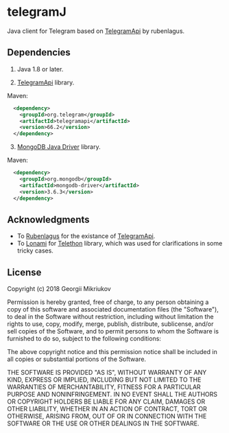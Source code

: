 # telegramJ

Java client for Telegram based on [TelegramApi](https://github.com/rubenlagus/TelegramApi) by rubenlagus.

## Dependencies

1. Java 1.8 or later.

2. [TelegramApi](https://github.com/rubenlagus/TelegramApi) library.

Maven:
```xml
  <dependency>
    <groupId>org.telegram</groupId>
    <artifactId>telegramapi</artifactId>
    <version>66.2</version>
  </dependency>
```

3. [MongoDB Java Driver](https://github.com/mongodb/mongo-java-driver) library.

Maven:
```xml
  <dependency>
    <groupId>org.mongodb</groupId>
    <artifactId>mongodb-driver</artifactId>
    <version>3.6.3</version>
  </dependency>
```

## Acknowledgments

  * To [Rubenlagus](https://github.com/rubenlagus) for the existance of [TelegramApi](https://github.com/rubenlagus/TelegramApi).
  * To [Lonami](https://github.com/Lonami) for [Telethon](https://github.com/LonamiWebs/Telethon) library, which was used for clarifications in some tricky cases.

## License

Copyright (c) 2018 Georgii Mikriukov

Permission is hereby granted, free of charge, to any person obtaining a copy
of this software and associated documentation files (the "Software"), to deal
in the Software without restriction, including without limitation the rights
to use, copy, modify, merge, publish, distribute, sublicense, and/or sell
copies of the Software, and to permit persons to whom the Software is
furnished to do so, subject to the following conditions:

The above copyright notice and this permission notice shall be included in all
copies or substantial portions of the Software.

THE SOFTWARE IS PROVIDED "AS IS", WITHOUT WARRANTY OF ANY KIND, EXPRESS OR
IMPLIED, INCLUDING BUT NOT LIMITED TO THE WARRANTIES OF MERCHANTABILITY,
FITNESS FOR A PARTICULAR PURPOSE AND NONINFRINGEMENT. IN NO EVENT SHALL THE
AUTHORS OR COPYRIGHT HOLDERS BE LIABLE FOR ANY CLAIM, DAMAGES OR OTHER
LIABILITY, WHETHER IN AN ACTION OF CONTRACT, TORT OR OTHERWISE, ARISING FROM,
OUT OF OR IN CONNECTION WITH THE SOFTWARE OR THE USE OR OTHER DEALINGS IN THE
SOFTWARE.
